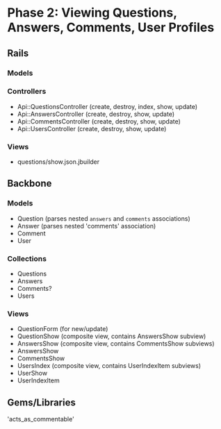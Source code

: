 # Phase 2: Viewing Questions, Answers, Comments, User Profiles

## Rails
### Models

### Controllers
* Api::QuestionsController (create, destroy, index, show, update)
* Api::AnswersController (create, destroy, show, update)
* Api::CommentsController (create, destroy, show, update)
* Api::UsersController (create, destroy, show, update)

### Views
* questions/show.json.jbuilder

## Backbone
### Models
* Question (parses nested `answers` and `comments` associations)
* Answer (parses nested 'comments' association)
* Comment
* User

### Collections
* Questions
* Answers
* Comments?
* Users

### Views
* QuestionForm (for new/update)
* QuestionShow (composite view, contains AnswersShow subview)
* AnswersShow (composite view, contains CommentsShow subviews)
* AnswersShow
* CommentsShow
* UsersIndex (composite view, contains UserIndexItem subviews)
* UserShow
* UserIndexItem

## Gems/Libraries
'acts_as_commentable'
